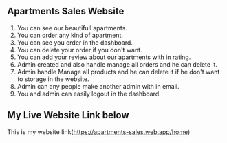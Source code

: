 ## Apartments Sales Website
1) You can see our beautifull apartments. 
2) You can order any kind of apartment.
3) You can see you order in the dashboard.
4) You can delete your order if you don't want.
5) You can add your review about our apartments with in rating.
6) Admin created and also handle manage all orders and he can delete it.
7) Admin handle Manage all products and he can delete it if he don't want to storage in the website.
8) Admin can any people make another admin with in email.
9) You and admin can easily logout in the dashboard.

## My Live Website Link below
This is my website link(https://apartments-sales.web.app/home)

